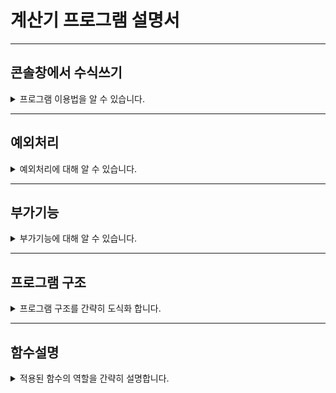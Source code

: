 # 계산기 프로그램 설명서
---
## 콘솔창에서 수식쓰기
<details>
<summary>프로그램 이용법을 알 수 있습니다.</summary> 

### 단일 수식
![alt text](image.png)

단일수식을 작성 후 엔터키를 누르면 계산합니다.

### 연쇄 수식
![alt text](image-1.png)

연쇄수식은 앞에 "$"를 붙여 호출합니다.

</details>

---
## 예외처리
<details>
<summary>예외처리에 대해 알 수 있습니다.</summary> 

![alt text](image-2.png)

잘못된 식이면, 에러메세지를 띄웁니다.

![alt text](image-3.png)

입력이 잘못되었다면, 해당 메세지를 띄웁니다.

![alt text](image-4.png)

숫자가 아닌 값을 계산을 하려하면, 해당 메세지를 띄웁니다.

</details>

---
## 부가기능
<details>
<summary>부가기능에 대해 알 수 있습니다.</summary> 

![alt text](image-5.png)

의미 없는 문자가 들어가 있어도, 계산식을 추출해 냅니다.

![alt text](image-6.png)

음수와 소수에 대한 계산이 가능합니다. (소수둘째자리까지 표현하며, 코틀린의 StringFormat에 따릅니다.)

</details>

---
## 프로그램 구조
<details>
<summary>프로그램 구조를 간략히 도식화 합니다.</summary> 

![alt text](image-8.png)

</details>

---
## 함수설명
<details>
<summary>적용된 함수의 역할을 간략히 설명합니다.</summary> 

---
### Calculator Class
Calculator Class는 추상클래스로 되어 있고, 추상함수 하나만을 가지고 있으며,
자식클래스에서 Override하여 함수를 구체화 합니다.

---
### Manager Class
Manager Class는 프로그램의 메인 클래스 입니다. 

#### private fun stringFilter(inputString: String):String

= 입력받은 문자열을 1차적으로 필터링 합니다. 의미없는 문자를 무시합니다.

#### private fun convertString(inputString: String): String 

= 필터링된 문자에서 연산자와 숫자를 추출합니다. 해당 함수에서 소수점과 음수에 대한 대응을 하고, 

최종적으로 파싱가능한 계산 식을 도출해 냅니다.

#### private fun inputCalculate(): String

= 사용자와 대화를 하는 함수입니다. 해당함수에서 입력을 받고, 종료등에 대한 분기를 판단합니다.

#### private fun extractCalculate(inputString: String):List<String>

= 파싱가능한 문자열을 리스트 형태로 반환하여 핸들링이 용이하게 합니다. 

해당 함수는 단일 계산 로직에서 사용합니다.

#### private fun getResult(calculate: List<String>)

= 핸들링이 가능해진 리스트를 통해 연산자를 판단하고, override 함수를 호출, 예외등을 처리합니다.

해당 함수는 단일 계산 로직에서 사용합니다.

#### fun manual()

= 프로그램의 메인이 되는 함수입니다. 계산기의 시퀀스를 관리합니다.

---
### StackCalculator Class
StackCalculator Class 내지 Postfix Class라고 부릅니다.

연쇄수식은 해당 클래스에서 처리됩니다.

#### private fun convertCalc(inputString: String):List<String> 

= 입력받은 연쇄 계산식은 앞선 포맷을 거쳐 파싱가능한 형태로 넘어옵니다.

그것을 통해 후위연산으로 바꾸는 알고리즘을 실행하고,

파싱된 토큰을 리스트로 변환해 리턴합니다.

#### private fun getPriority(operator: String): Int

= 후위연산 알고리즘에 필요한 우선순위를 세팅합니다.

#### fun postfixCalc(inputString: String)

= 연쇄수식을 입력받았을시 호출하는 함수입니다. 

넘겨받은 문자열을 convertCalc를 통해 리스트로 반환받으면,

후위연산 계산 알고리즘을 수행하고, 예외처리를 합니다.

</details>



